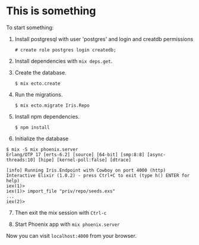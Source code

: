 # This is something

To start something:

1. Install postgresql with user 'postgres' and login and creatdb permissions

    `# create role postgres login createdb;`

2. Install dependencies with `mix deps.get`.
3. Create the database.

    `$ mix ecto.create`

4. Run the migrations.

    `$ mix ecto.migrate Iris.Repo`

5. Install npm dependencies.

    `$ npm install`

6. Initialize the database

```shell
$ mix -S mix phoenix.server
Erlang/OTP 17 [erts-6.2] [source] [64-bit] [smp:8:8] [async-threads:10] [hipe] [kernel-poll:false] [dtrace]

[info] Running Iris.Endpoint with Cowboy on port 4000 (http)
Interactive Elixir (1.0.2) - press Ctrl+C to exit (type h() ENTER for help)
iex(1)> 
iex(1)> import_file "priv/repo/seeds.exs"
...
iex(2)>
```

7. Then exit the mix session with `Ctrl-c`

8. Start Phoenix app with `mix phoenix.server`

Now you can visit `localhost:4000` from your browser.


